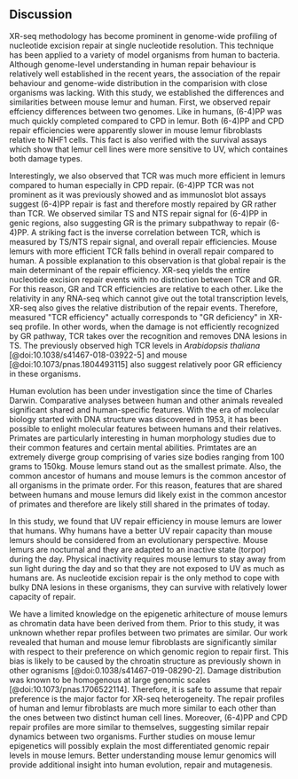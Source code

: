 ## Discussion

XR-seq methodology has become prominent in genome-wide profiling of nucleotide excision repair at single nucleotide resolution. 
This technique has been applied to a variety of model organisms from human to bacteria. 
Although genome-level understanding in human repair behaviour is relatively well established in the recent years, the association of the repair behaviour and genome-wide distribution in the comparision with close organisms was lacking.
With this study, we established the differences and similarities between mouse lemur and human.
First, we observed repair effciency differences between two genomes. 
Like in humans, (6-4)PP was much quickly completed compared to CPD in lemur. 
Both (6-4)PP and CPD repair efficiencies were apparently slower in mouse lemur fibroblasts relative to NHF1 cells. 
This fact is also verified with the survival assays which show that lemur cell lines were more sensitive to UV, which containes both damage types. 

Interestingly, we also observed that TCR was much more efficient in lemurs compared to human especially in CPD repair. 
(6-4)PP TCR was not prominent as it was previously showed and as immunoslot blot assays suggest (6-4)PP repair is fast and therefore mostly repaired by GR rather than TCR. 
We observed similar TS and NTS repair signal for (6-4)PP in genic regions, also suggesting GR is the primary subpathway to repair (6-4)PP.
A striking fact is the inverse correlation between TCR, which is measured by TS/NTS repair signal, and overall repair efficiencies.
Mouse lemurs with more efficient TCR falls behind in overall repair compared to human. 
A possible explanation to this observation is that global repair is the main determinant of the repair efficiency. 
XR-seq yields the entire nucleotide excision repair events with no distinction between TCR and GR. 
For this reason, GR and TCR efficiencies are relative to each other.
Like the relativity in any RNA-seq which cannot give out the total transcription levels, XR-seq also gives the relative distribution of the repair events. 
Therefore, measured "TCR efficiency" actually corresponds to "GR deficiency" in XR-seq profile.
In other words, when the damage is not efficiently recognized by GR pathway, TCR takes over the recognition and removes DNA lesions in TS.
The previously observed high TCR levels in *Arabidopsis thaliana* [@doi:10.1038/s41467-018-03922-5] and mouse [@doi:10.1073/pnas.1804493115] also suggest relatively poor GR efficiency in these organisms.

Human evolution has been under investigation since the time of Charles Darwin. 
Comparative analyses between human and other animals revealed significant shared and human-specific features. 
With the era of molecular biology started with DNA structure was discovered in 1953, it has been possible to enlight molecular features between humans and their relatives.
Primates are particularly interesting in human morphology studies due to their common features and certain mental abilities. 
Primtates are an extremely diverge group comprising of varies size bodies ranging from 100 grams to 150kg. 
Mouse lemurs stand out as the smallest primate. 
Also, the common ancestor of humans and mouse lemurs is the common ancestor of all organisms in the primate order. 
For this reason, features that are shared between humans and mouse lemurs did likely exist in the common ancestor of primates and therefore are likely still shared in the primates of today.

In this study, we found that UV repair efficiency in mouse lemurs are lower that humans. 
Why humans have a better UV repair capacity than mouse lemurs should be considered from an evolutionary perspective.
Mouse lemurs are nocturnal and they are adapted to an inactive state (torpor) during the day. 
Physical inactivity requires mouse lemurs to stay away from sun light during the day and so that they are not exposed to UV as much as humans are. 
As nucleotide excision repair is the only method to cope with bulky DNA lesions in these organisms, they can survive with relatively lower capacity of repair.

We have a limited knowledge on the epigenetic arhitecture of mouse lemurs as chromatin data have been derived from them. 
Prior to this study, it was unknown whether repar profiles between two primates are similar. 
Our work revealed that human and mouse lemur fibroblasts are significantly similar with respect to their preference on which genomic region to repair first. 
This bias is likely to be caused by the chroatin structure as previously shown in other ogranisms [@doi:0.1038/s41467-019-08290-2].
Damage distribution was known to be homogenous at large genomic scales [@doi:10.1073/pnas.1706522114]. 
Therefore, it is safe to assume that repair preference is the major factor for XR-seq heterogeneity.
The repair profiles of human and lemur fibroblasts are much more similar to each other than the ones between two distinct human cell lines. 
Moreover, (6-4)PP and CPD repair profiles are more similar to themselves, suggesting similar repair dynamics between two organisms.
Further studies on mouse lemur epigenetics will possibly explain the most differentiated genomic repair levels in mouse lemurs. 
Better understanding mouse lemur genomics will provide additional insight into human evolution, repair and mutagenesis.





